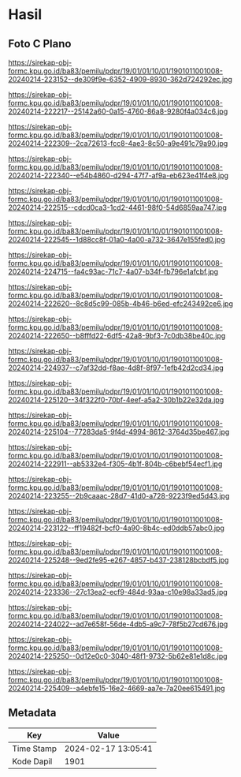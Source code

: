 # Hasil

## Foto C Plano

https://sirekap-obj-formc.kpu.go.id/ba83/pemilu/pdpr/19/01/01/10/01/1901011001008-20240214-223152--de309f9e-6352-4909-8930-362d724292ec.jpg

https://sirekap-obj-formc.kpu.go.id/ba83/pemilu/pdpr/19/01/01/10/01/1901011001008-20240214-222217--25142a60-0a15-4760-86a8-9280f4a034c6.jpg

https://sirekap-obj-formc.kpu.go.id/ba83/pemilu/pdpr/19/01/01/10/01/1901011001008-20240214-222309--2ca72613-fcc8-4ae3-8c50-a9e491c79a90.jpg

https://sirekap-obj-formc.kpu.go.id/ba83/pemilu/pdpr/19/01/01/10/01/1901011001008-20240214-222340--e54b4860-d294-47f7-af9a-eb623e41f4e8.jpg

https://sirekap-obj-formc.kpu.go.id/ba83/pemilu/pdpr/19/01/01/10/01/1901011001008-20240214-222515--cdcd0ca3-1cd2-4461-98f0-54d6859aa747.jpg

https://sirekap-obj-formc.kpu.go.id/ba83/pemilu/pdpr/19/01/01/10/01/1901011001008-20240214-222545--1d88cc8f-01a0-4a00-a732-3647e155fed0.jpg

https://sirekap-obj-formc.kpu.go.id/ba83/pemilu/pdpr/19/01/01/10/01/1901011001008-20240214-224715--fa4c93ac-71c7-4a07-b34f-fb796e1afcbf.jpg

https://sirekap-obj-formc.kpu.go.id/ba83/pemilu/pdpr/19/01/01/10/01/1901011001008-20240214-222620--8c8d5c99-085b-4b46-b6ed-efc243492ce6.jpg

https://sirekap-obj-formc.kpu.go.id/ba83/pemilu/pdpr/19/01/01/10/01/1901011001008-20240214-222650--b8fffd22-6df5-42a8-9bf3-7c0db38be40c.jpg

https://sirekap-obj-formc.kpu.go.id/ba83/pemilu/pdpr/19/01/01/10/01/1901011001008-20240214-224937--c7af32dd-f8ae-4d8f-8f97-1efb42d2cd34.jpg

https://sirekap-obj-formc.kpu.go.id/ba83/pemilu/pdpr/19/01/01/10/01/1901011001008-20240214-225120--34f322f0-70bf-4eef-a5a2-30b1b22e32da.jpg

https://sirekap-obj-formc.kpu.go.id/ba83/pemilu/pdpr/19/01/01/10/01/1901011001008-20240214-225104--77283da5-9f4d-4994-8612-3764d35be467.jpg

https://sirekap-obj-formc.kpu.go.id/ba83/pemilu/pdpr/19/01/01/10/01/1901011001008-20240214-222911--ab5332e4-f305-4b1f-804b-c6bebf54ecf1.jpg

https://sirekap-obj-formc.kpu.go.id/ba83/pemilu/pdpr/19/01/01/10/01/1901011001008-20240214-223255--2b9caaac-28d7-41d0-a728-9223f9ed5d43.jpg

https://sirekap-obj-formc.kpu.go.id/ba83/pemilu/pdpr/19/01/01/10/01/1901011001008-20240214-223122--ff19482f-bcf0-4a90-8b4c-ed0ddb57abc0.jpg

https://sirekap-obj-formc.kpu.go.id/ba83/pemilu/pdpr/19/01/01/10/01/1901011001008-20240214-225248--9ed2fe95-e267-4857-b437-238128bcbdf5.jpg

https://sirekap-obj-formc.kpu.go.id/ba83/pemilu/pdpr/19/01/01/10/01/1901011001008-20240214-223336--27c13ea2-ecf9-484d-93aa-c10e98a33ad5.jpg

https://sirekap-obj-formc.kpu.go.id/ba83/pemilu/pdpr/19/01/01/10/01/1901011001008-20240214-224022--ad7e658f-56de-4db5-a9c7-78f5b27cd676.jpg

https://sirekap-obj-formc.kpu.go.id/ba83/pemilu/pdpr/19/01/01/10/01/1901011001008-20240214-225250--0d12e0c0-3040-48f1-9732-5b62e81e1d8c.jpg

https://sirekap-obj-formc.kpu.go.id/ba83/pemilu/pdpr/19/01/01/10/01/1901011001008-20240214-225409--a4ebfe15-16e2-4669-aa7e-7a20ee615491.jpg


## Metadata

| Key        | Value               |
| ---------- | ------------------- |
| Time Stamp | 2024-02-17 13:05:41 |
| Kode Dapil | 1901                |



